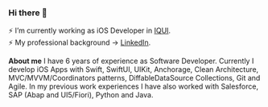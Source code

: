 ### Hi there 👋

⚡ I’m currently working as iOS Developer in [IQUI](https://iquii.com).<br>
⚡ My professional background -> [LinkedIn](https://www.linkedin.com/in/berardinelli-luca/).

**About me**
I have 6 years of experience as Software Developer.
Currently I develop iOS Apps with Swift, SwiftUI, UIKit, Anchorage, Clean Architecture, MVC/MVVM/Coordinators patterns, DiffableDataSource Collections,
Git and Agile. In my previous work experiences I have also worked with Salesforce, SAP (Abap and UI5/Fiori), Python and Java.
